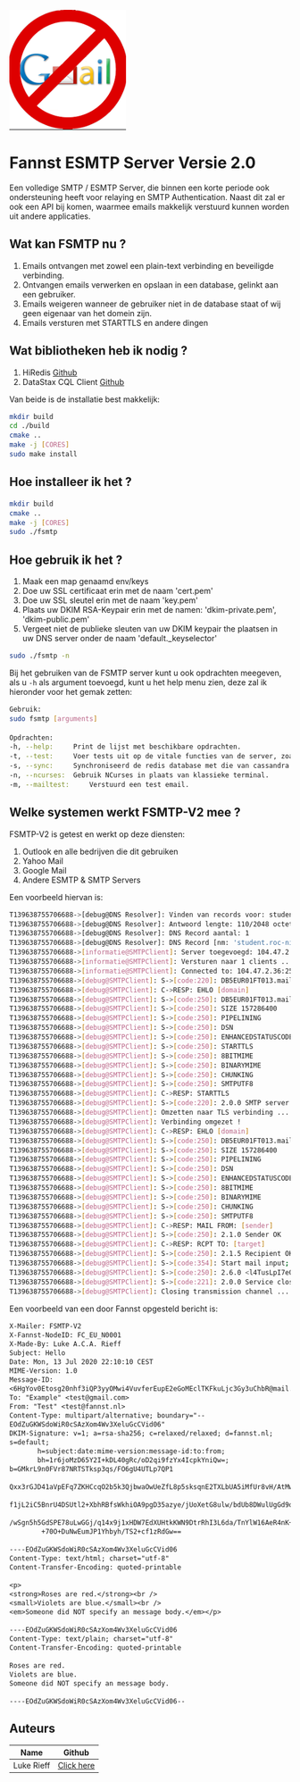 ![Fannst Banner](static/nogmail.png)

# Fannst ESMTP Server Versie 2.0

Een volledige SMTP / ESMTP Server, die binnen een korte
periode ook ondersteuning heeft voor relaying en SMTP Authentication.
Naast dit zal er ook een API bij komen, waarmee emails makkelijk verstuurd
kunnen worden uit andere applicaties.

## Wat kan FSMTP nu ?

1. Emails ontvangen met zowel een plain-text verbinding en beveiligde verbinding.
1. Ontvangen emails verwerken en opslaan in een database, gelinkt aan een gebruiker.
1. Emails weigeren wanneer de gebruiker niet in de database staat of wij geen eigenaar van het domein zijn.
1. Emails versturen met STARTTLS en andere dingen

## Wat bibliotheken heb ik nodig ?

1. HiRedis [Github](https://github.com/redis/hiredis)
1. DataStax CQL Client [Github](https://github.com/datastax/cpp-driver)

Van beide is de installatie best makkelijk:
```bash
mkdir build
cd ./build
cmake ..
make -j [CORES]
sudo make install
```

## Hoe installeer ik het ?

```bash
mkdir build
cmake ..
make -j [CORES]
sudo ./fsmtp
```

## Hoe gebruik ik het ?

1. Maak een map genaamd env/keys
1. Doe uw SSL certificaat erin met de naam 'cert.pem'
1. Doe uw SSL sleutel erin met de naam 'key.pem'
1. Plaats uw DKIM RSA-Keypair erin met de namen: 'dkim-private.pem', 'dkim-public.pem'
1. Vergeet niet de publieke sleuten van uw DKIM keypair the plaatsen in uw DNS server onder de naam 'default.\_keyselector'

```bash
sudo ./fsmtp -n
```

Bij het gebruiken van de FSMTP server kunt u ook opdrachten meegeven, als u ```-h``` als argument toevoegd, kunt u het help menu zien, deze zal ik hieronder voor het gemak zetten:

```bash
Gebruik: 
sudo fsmtp [arguments]

Opdrachten: 
-h, --help: 	Print de lijst met beschikbare opdrachten.
-t, --test: 	Voer tests uit op de vitale functies van de server, zoals database verbinding.
-s, --sync: 	Synchroniseerd de redis database met die van cassandra
-n, --ncurses: 	Gebruik NCurses in plaats van klassieke terminal.
-m, --mailtest: 	Verstuurd een test email.
```

## Welke systemen werkt FSMTP-V2 mee ?

FSMTP-V2 is getest en werkt op deze diensten:

1. Outlook en alle bedrijven die dit gebruiken
1. Yahoo Mail
1. Google Mail
1. Andere ESMTP & SMTP Servers

Een voorbeeld hiervan is:
```bash
T139638755706688->[debug@DNS Resolver]: Vinden van records voor: student.roc-nijmegen.nl
T139638755706688->[debug@DNS Resolver]: Antwoord lengte: 110/2048 octets
T139638755706688->[debug@DNS Resolver]: DNS Record aantal: 1
T139638755706688->[debug@DNS Resolver]: DNS Record [nm: 'student.roc-nijmegen.nl', type: 15, ttl: 300, class: 1, len: 57]: student-rocnijmegen-nl02i.mail.protection.outlook.com
T139638755706688->[informatie@SMTPClient]: Server toegevoegd: 104.47.2.36
T139638755706688->[informatie@SMTPClient]: Versturen naar 1 clients ..
T139638755706688->[informatie@SMTPClient]: Connected to: 104.47.2.36:25
T139638755706688->[debug@SMTPClient]: S->[code:220]: DB5EUR01FT013.mail.protection.outlook.com Microsoft ESMTP MAIL Service ready at Mon, 13 Jul 2020 11:41:54 +0000
T139638755706688->[debug@SMTPClient]: C->RESP: EHLO [domain]
T139638755706688->[debug@SMTPClient]: S->[code:250]: DB5EUR01FT013.mail.protection.outlook.com Hello [86.89.30.158]
T139638755706688->[debug@SMTPClient]: S->[code:250]: SIZE 157286400
T139638755706688->[debug@SMTPClient]: S->[code:250]: PIPELINING
T139638755706688->[debug@SMTPClient]: S->[code:250]: DSN
T139638755706688->[debug@SMTPClient]: S->[code:250]: ENHANCEDSTATUSCODES
T139638755706688->[debug@SMTPClient]: S->[code:250]: STARTTLS
T139638755706688->[debug@SMTPClient]: S->[code:250]: 8BITMIME
T139638755706688->[debug@SMTPClient]: S->[code:250]: BINARYMIME
T139638755706688->[debug@SMTPClient]: S->[code:250]: CHUNKING
T139638755706688->[debug@SMTPClient]: S->[code:250]: SMTPUTF8
T139638755706688->[debug@SMTPClient]: C->RESP: STARTTLS
T139638755706688->[debug@SMTPClient]: S->[code:220]: 2.0.0 SMTP server ready
T139638755706688->[debug@SMTPClient]: Omzetten naar TLS verbinding ...
T139638755706688->[debug@SMTPClient]: Verbinding omgezet !
T139638755706688->[debug@SMTPClient]: C->RESP: EHLO [domain]
T139638755706688->[debug@SMTPClient]: S->[code:250]: DB5EUR01FT013.mail.protection.outlook.com Hello [86.89.30.158]
T139638755706688->[debug@SMTPClient]: S->[code:250]: SIZE 157286400
T139638755706688->[debug@SMTPClient]: S->[code:250]: PIPELINING
T139638755706688->[debug@SMTPClient]: S->[code:250]: DSN
T139638755706688->[debug@SMTPClient]: S->[code:250]: ENHANCEDSTATUSCODES
T139638755706688->[debug@SMTPClient]: S->[code:250]: 8BITMIME
T139638755706688->[debug@SMTPClient]: S->[code:250]: BINARYMIME
T139638755706688->[debug@SMTPClient]: S->[code:250]: CHUNKING
T139638755706688->[debug@SMTPClient]: S->[code:250]: SMTPUTF8
T139638755706688->[debug@SMTPClient]: C->RESP: MAIL FROM: [sender]
T139638755706688->[debug@SMTPClient]: S->[code:250]: 2.1.0 Sender OK
T139638755706688->[debug@SMTPClient]: C->RESP: RCPT TO: [target]
T139638755706688->[debug@SMTPClient]: S->[code:250]: 2.1.5 Recipient OK
T139638755706688->[debug@SMTPClient]: S->[code:354]: Start mail input; end with <CRLF>.<CRLF>
T139638755706688->[debug@SMTPClient]: S->[code:250]: 2.6.0 <l4TusLpI7eQJzrsrK4icsZqB9fjvBWG1PVCuXfwq021KhSJmMzkdXeD2FDvI9Wg1@mail.fannst.nl> [InternalId=23592255360123, Hostname=VI1P194MB0110.EURP194.PROD.OUTLOOK.COM] 9204 bytes in 0.173, 51.834 KB/sec Queued mail for delivery
T139638755706688->[debug@SMTPClient]: S->[code:221]: 2.0.0 Service closing transmission channel
T139638755706688->[debug@SMTPClient]: Closing transmission channel ...
```
Een voorbeeld van een door Fannst opgesteld bericht is:
```
X-Mailer: FSMTP-V2
X-Fannst-NodeID: FC_EU_N0001
X-Made-By: Luke A.C.A. Rieff
Subject: Hello
Date: Mon, 13 Jul 2020 22:10:10 CEST
MIME-Version: 1.0
Message-ID: <6HgYov0Etosg20nhf3iQP3yyOMwi4VuvferEupE2eGoMEclTKFkuLjc3Gy3uChbR@mail.fannst.nl>
To: "Example" <test@gmail.com>
From: "Test" <test@fannst.nl>
Content-Type: multipart/alternative; boundary="--EOdZuGKWSdoWiR0cSAzXom4Wv3XeluGcCVid06"
DKIM-Signature: v=1; a=rsa-sha256; c=relaxed/relaxed; d=fannst.nl; s=default; 
       h=subject:date:mime-version:message-id:to:from; 
       bh=1r6joMzD65Y2I+kDL40gRc/oD2qi9fzYx4IcpkYniQw=; b=GMkrL9n0FVr87NRTSTksp3qs/FO6gU4UTLp7QP1
        Qxx3rGJD41aVpEFq7ZKHCcqO2b5k3QjbwaOwUeZfL8p5sksqnE2TXLbUA5iMfUr8vH/AtMw5E+7uH9Cn5Ye8JbZWXa
        f1jL2iC5BnrU4DSUtl2+XbhRBfsWkhiOA9pgD35azye/jUoXetG8ulw/bdUb8DWulUgGd9oRZybFpe2s54yao9dG0q
        /wSgn5h5GdSPE78uLwGGj/q14x9j1xHDW7EdXUHtkKWN9DtrRhI3L6da/TnYlW16AeR4nK+LQOaxaG9+qAKylJkaYK
        +70O+DuNwEumJP1Yhbyh/TS2+cf1zRdGw==

----EOdZuGKWSdoWiR0cSAzXom4Wv3XeluGcCVid06
Content-Type: text/html; charset="utf-8"
Content-Transfer-Encoding: quoted-printable

<p>
<strong>Roses are red.</strong><br />
<small>Violets are blue.</small><br />
<em>Someone did NOT specify an message body.</em></p>

----EOdZuGKWSdoWiR0cSAzXom4Wv3XeluGcCVid06
Content-Type: text/plain; charset="utf-8"
Content-Transfer-Encoding: quoted-printable

Roses are red.
Violets are blue.
Someone did NOT specify an message body.

----EOdZuGKWSdoWiR0cSAzXom4Wv3XeluGcCVid06--
```

## Auteurs
|Name|Github|
|-|-|
|Luke Rieff|[Click here](https://github.com/skywa04885)|